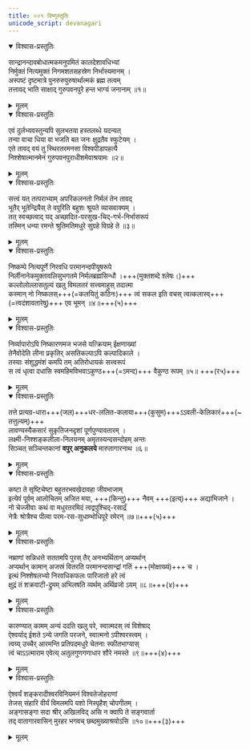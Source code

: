 ```yaml
---
title: ००१ विष्णुस्तुतिः 
unicode_script: devanagari  
---
```


<div class="audioEmbed"  caption="सीतालक्ष्मी-वाचनम्" src="https://archive.org/download/nArAyaNIyam-shlokawise-audio/001/001_01.mp3"></div>

<details open><summary>विश्वास-प्रस्तुतिः</summary>

सान्द्रानन्दावबोधात्मकमनुपमितं कालदेशावधिभ्यां  
निर्मुक्तं नित्यमुक्तं निगमशतसहस्रेण निर्भास्यमानम् ।  
अस्पष्टं दृष्टमात्रे पुनरुरुपुरुषार्थात्मकं ब्रह्म तत्वम्  
तत्तावद् भाति साक्षाद् गुरुपवनपुरे हन्त भाग्यं जनानाम् ॥१॥  
</details>
<details><summary>मूलम्</summary>

सान्द्रानन्दावबोधात्मकमनुपमितं कालदेशावधिभ्यां  
निर्मुक्तं नित्यमुक्तं निगमशतसहस्रेण निर्भास्यमानम् ।  
अस्पष्टं दृष्टमात्रे पुनरुरुपुरुषार्थात्मकं ब्रह्मतत्त्वं  
तत्तावद्भाति साक्षाद्गुरुपवनपुरे हन्त भाग्यं जनानाम् ॥ १-१॥
</details>

<div class="audioEmbed"  caption="सीतालक्ष्मी-वाचनम्" src="https://archive.org/download/nArAyaNIyam-shlokawise-audio/001/001_02.mp3"></div>

<details open><summary>विश्वास-प्रस्तुतिः</summary>

एवं दुर्लभ्यवस्तुन्यपि सुलभतया हस्तलब्धे यदन्यत्  
तन्वा वाचा धिया वा भजति बत जनः क्षुद्रतैव स्फुटेयम् ।  
एते तावद् वयं तु स्थिरतरमनसा विश्वपीडापहत्यै  
निश्शेषात्मानमेनं गुरुपवनपुराधीशमेवाश्रयामः ॥२॥  
</details>
<details><summary>मूलम्</summary>

एवं दुर्लभ्यवस्तुन्यपि सुलभतया हस्तलब्धे यदन्यत्  
तन्वा वाचा धिया वा भजति बत जनः क्षुद्रतैव स्फुटेयम् ।  
एते तावद्वयं तु स्थिरतरमनसा विश्वपीडापहत्यै  
निश्शेषात्मानमेनं गुरुपवनपुराधीशमेवाश्रयामः ॥ १-२॥
</details>

<div class="audioEmbed"  caption="सीतालक्ष्मी-वाचनम्" src="https://archive.org/download/nArAyaNIyam-shlokawise-audio/001/001_03.mp3"></div>

<details open><summary>विश्वास-प्रस्तुतिः</summary>

सत्त्वं यत् तत्पराभ्याम् अपरिकलनतो निर्मलं तेन तावद्  
भूतैर् भूतेन्द्रियैस् ते वपुरिति बहुशः श्रूयते व्यासवाक्यम् ।  
तत् स्वच्छत्वाद् यद् अच्छादित-परसुख-चिद्-गर्भ-निर्भासरूपं  
तस्मिन् धन्या रमन्ते श्रुतिमतिमधुरे सुग्रहे विग्रहे ते ॥३॥  
</details>
<details><summary>मूलम्</summary>

सत्त्वं यत्तत्पुराभ्यामपरिकलनतो निर्मलं तेन तावद्-  
भूतैर्भूतेन्द्रियैस्ते वपुरिति बहुशः श्रूयते व्यासवाक्यम् ।  
तत्स्वच्छत्वाद्यदच्छादितपरसुखचिद्गर्भनिर्भासरूपं  
तस्मिन् धन्या रमन्ते श्रुतिमतिमधुरे सुग्रहे विग्रहे ते ॥ १-३॥
</details>

<div class="audioEmbed"  caption="सीतालक्ष्मी-वाचनम्" src="https://archive.org/download/nArAyaNIyam-shlokawise-audio/001/001_04.mp3"></div>

<details open><summary>विश्वास-प्रस्तुतिः</summary>

निष्कम्पे नित्यपूर्णे निरवधि परमानन्दपीयूषरूपे  
निर्लीनानेकमुक्तावलिसुभगतमे निर्मलब्रह्मसिन्धौ ।+++(मुक्तशब्दे श्लेषः।)+++  
कल्लोलोल्लासतुल्यं खलु विमलतरं सत्त्वमाहुस् तदात्मा  
कस्मान् नो निष्कलस्+++(=कलयितुं कठिनः)+++ त्वं सकल इति वचस् त्वत्कलास्व्+++(=त्वदंशावतारेषु)+++ एव भूमन् ॥४॥+++(५)+++  
</details>
<details><summary>मूलम्</summary>

निष्कम्पे नित्यपूर्णे निरवधि परमानन्दपीयूषरूपे  
निर्लीनानेकमुक्तावलिसुभगतमे निर्मलब्रह्मसिन्धौ ।  
कल्लोलोल्लासतुल्यं खलु विमलतरं सत्त्वमाहुस्तदात्मा  
कस्मान्नो निष्कलस्त्वं सकल इति वचस्त्वत्कलास्वेव भूमन् ॥ १-४॥
</details>

<div class="audioEmbed"  caption="सीतालक्ष्मी-वाचनम्" src="https://archive.org/download/nArAyaNIyam-shlokawise-audio/001/001_05.mp3"></div>

<details open><summary>विश्वास-प्रस्तुतिः</summary>

निर्व्यापारोऽपि निष्कारणमज भजसे यत्क्रियाम् ईक्षणाख्यां  
तेनैवोदेति लीना प्रकृतिर् असतिकल्पाऽपि कल्पादिकाले ।  
तस्याः संशुद्धमंशं कमपि तम् अतिरोधायकं सत्त्वरूपं  
स त्वं धृत्वा दधासि स्वमहिमविभवाऽकुण्ठ+++(=ऽमन्द)+++ वैकुण्ठ रूपम् ॥५॥ +++(र५)+++  
</details>
<details><summary>मूलम्</summary>

निर्व्यापारोऽपि निष्कारणमज भजसे यत्क्रियामीक्षणाख्यां  
तेनैवोदेति लीना प्रकृतिरसतिकल्पाऽपि कल्पादिकाले ।  
तस्याः संशुद्धमंशं कमपि तमतिरोधायकं सत्त्वरूपं  
स त्वं धृत्वा दधासि स्वमहिमविभवाकुण्ठ वैकुण्ठरूपम् ॥ १-५॥
</details>

<div class="audioEmbed"  caption="सीतालक्ष्मी-वाचनम्" src="https://archive.org/download/nArAyaNIyam-shlokawise-audio/001/001_06.mp3"></div>

<details open><summary>विश्वास-प्रस्तुतिः</summary>

तत्ते प्रत्यग्र-धारा+++(जल)+++धर-ललित-कलाया+++(कुसुम)+++ऽऽवली-केलिकारं+++(\~ तत्तुल्यम्)+++  
लावण्यस्यैकसारं सुकृतिजनदृशां पूर्णपुण्यावतारम् ।  
लक्ष्मी-निश्शङ्कलीला-निलयनम् अमृतस्यन्दसन्दोहम् अन्तः  
सिञ्चत् सञ्चिन्तकानां **वपुर् अनुकलये** मारुतागारनाथ ॥६॥  
</details>
<details><summary>मूलम्</summary>

तत्ते प्रत्यग्रधाराधरललितकलायावलीकेलिकारं  
लावण्यस्यैकसारं सुकृतिजनदृशां पूर्णपुण्यावतारम् ।  
लक्ष्मीनिश्शङ्कलीलानिलयनममृतस्यन्दसन्दोहमन्तः  
सिञ्चत्सञ्चिन्तकानां वपुरनुकलये मारुतागारनाथ ॥ १-६॥
</details>

<div class="audioEmbed"  caption="सीतालक्ष्मी-वाचनम्" src="https://archive.org/download/nArAyaNIyam-shlokawise-audio/001/001_07.mp3"></div>

<details open><summary>विश्वास-प्रस्तुतिः</summary>

कष्टा ते सृष्टिचेष्टा बहुतरभवखेदावहा जीवभाजाम्  
इत्येवं पूर्वम् आलोचितम् अजित मया, +++(किन्तु)+++ नैवम् +++(इत्य्)+++ अद्याभिजाने ।  
नो चेज्जीवाः कथं वा मधुरतरमिदं त्वद्वपुश्चिद्-रसार्द्रं  
नेत्रैः श्रोत्रैश्च पीत्वा परम-रस-सुधाम्भोधिपूरे रमेरन् ॥७॥+++(५)+++  
</details>
<details><summary>मूलम्</summary>

कष्टा ते सृष्टिचेष्टा बहुतरभवखेदावहा जीवभाजा-  
मित्येवं पूर्वमालोचितमजित मया नैवमद्याभिजाने ।  
नो चेज्जीवाः कथं वा मधुरतरमिदं त्वद्वपुश्चिद्रसार्द्रं  
नेत्रैः श्रोत्रैश्च पीत्वा परमरससुधाम्भोधिपूरे रमेरन् ॥ १-७॥
</details>

<div class="audioEmbed"  caption="सीतालक्ष्मी-वाचनम्" src="https://archive.org/download/nArAyaNIyam-shlokawise-audio/001/001_08.mp3"></div>

<details open><summary>विश्वास-प्रस्तुतिः</summary>

नम्राणां सन्निधत्ते सततमपि पुरस् तैर् अनभ्यर्थितान् अप्यर्थान्  
अप्यर्थान् कामान् अजस्रं वितरति परमानन्दसान्द्रां गतिं +++(मोक्षाख्यं)+++ च ।  
इत्थं निश्शेषलभ्यो निरवधिकफलः पारिजातो हरे त्वं  
क्षुद्रं तं शक्रवाटी-द्रुमम् अभिलषति व्यर्थम् अर्थिव्रजो ऽयम् ॥८॥+++(४)+++  
</details>
<details><summary>मूलम्</summary>

नम्राणां सन्निधत्ते सततमपि पुरस्तैरनभ्यार्थितान-  
प्यर्थान् कामानजस्रं वितरति परमानन्दसान्द्रां गतिं च ।  
इत्थं निश्शेषलभ्यो निरवधिकफलः पारिजातो हरे त्वं  
क्षुद्रं तं शक्रवाटीद्रुममभिलषति व्यर्थमर्थिव्रजोऽयम् ॥ १-८॥
</details>

<div class="audioEmbed"  caption="सीतालक्ष्मी-वाचनम्" src="https://archive.org/download/nArAyaNIyam-shlokawise-audio/001/001_09.mp3"></div>

<details open><summary>विश्वास-प्रस्तुतिः</summary>

कारुण्यात् कामम् अन्यं ददति खलु परे, स्वात्मदस् त्वं विशेषाद्  
ऐश्वर्याद् ईशते ऽन्ये जगति परजने, स्वात्मनो ऽपीश्वरस्त्वम् ।  
त्वय्य् उच्चैर् आरमन्ति प्रतिपदमधुरे चेतनाः स्फीतभाग्यास्  
त्वं चाऽऽत्माराम एवेत्य् अतुलगुणगणाधार शौरे नमस्ते ॥९॥+++(४)+++  
</details>
<details><summary>मूलम्</summary>

कारुण्यात्काममन्यं ददति खलु परे स्वात्मदस्त्वं विशेषा-  
दैश्वर्यादीशतेऽन्ये जगति परजने स्वात्मनोऽपीश्वरस्त्वम् ।  
त्वय्युच्चैरारमन्ति प्रतिपदमधुरे चेतनाः स्फीतभाग्यास्-  
त्वं चात्माराम एवेत्यतुलगुणगणाधार शौरे नमस्ते ॥ १-९॥
</details>

<div class="audioEmbed"  caption="सीतालक्ष्मी-वाचनम्" src="https://archive.org/download/nArAyaNIyam-shlokawise-audio/001/001_10.mp3"></div>

<details open><summary>विश्वास-प्रस्तुतिः</summary>

ऐश्वर्यं शङ्करादीश्वरविनियमनं विश्वतेजोहराणां  
तेजस् संहारि वीर्यं विमलमपि यशो निस्पृहैश् चोपगीतम् ।  
अङ्गासङ्गा सदा श्रीर् अखिलविद् असि न क्वापि ते सङ्गवार्ता  
तद् वातागारवासिन् मुरहर भगवच् छब्दमुख्याश्रयोऽसि ॥१०॥+++(३)+++   
</details>
<details><summary>मूलम्</summary>

ऐश्वर्यं शङ्करादीश्वरविनियमनं विश्वतेजोहराणां  
तेजस्संहारि वीर्यं विमलमपि यशो निस्पृहैश्चोपगीतम् ।  
अङ्गासङ्गा सदा श्रीरखिलविदसि न क्वापि ते सङ्गवार्ता  
तद्वातागारवासिन् मुरहर भगवच्छब्दमुख्याश्रयोऽसि ॥ १-१०॥
</details>